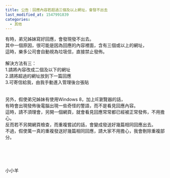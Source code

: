 ```yaml
---
title: 公告：回應內容若超過三個及以上網址，會發不出去
last_modified_at: 1547991839
categories:
  - 其他
---
```


有時，弟兄姊妹寫好回應，會發現發不出去。<br>其中一個原因，很可能是因為回應的內容裡面，含有三個或以上的網址，<br>這時，樂多公司會自動視為垃圾信，直接禁止發佈。<br><br><!--more-->解決方法有三：<br>1.請將內容改成二個及以下的網址<br>2.請將超過的網址放到下一篇回應<br>3.可寄信給我，由我手動進入管理後台張貼<br><br><br>另外，假使弟兄姊妹有使用Windows 8，加上IE瀏覽器的話，<br>有時會出現發佈後電腦出現一些奇怪的警語，而不是看見回應內容。<br>這時，請不須理會，另開一個網頁，就會看見回應常常都已經被正常發佈，不用擔心。<br>反而若不另開網頁檢查，而重複嘗試的話，會變成發送好幾篇相同回應出去。<br>不過，假使萬一真的重複發送好幾篇相同回應，請大家不用擔心，我會刪除重複部分。<br><br><br><br><br><br>小小羊<br><br><br><br><br>
